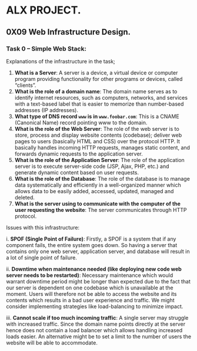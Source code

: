 # ALX PROJECT.

## 0X09 Web Infrastructure Design.

### Task 0 – Simple Web Stack:

Explanations of the infrastructure in the task;

1. **What is a Server**: A server is a device, a virtual device or computer program providing functionality for other programs or devices, called “clients”.
2. **What is the role of a domain name**: The domain name serves as to identify internet resources, such as computers, networks, and services with a text-based label that is easier to memorize than number-based addresses (IP addresses).
3. **What type of DNS record `www` is in `www.foobar.com`**: This is a CNAME (Canonical Name) record pointing www to the domain.
4. **What is the role of the Web Server**: The role of the web server is to store, process and display website contents (codebase); deliver web pages to users (basically HTML and CSS) over the protocol HTTP. It basically handles incoming HTTP requests, manages static content, and forwards dynamic requests to the application server.
5. **What is the role of the Application Server**: The role of the application server is to execute server-side code (JSP, Ajax, PHP, etc.) and generate dynamic content based on user requests.
6. **What is the role of the Database**: The role of the database is to manage data systematically and efficiently in a well-organized manner which allows data to be easily added, accessed, updated, managed and deleted.
7. **What is the server using to communicate with the computer of the user requesting the website**: The server communicates through HTTP protocol.

Issues with this infrastructure:

i. **SPOF (Single Point of Failure)**: Firstly, a SPOF is a system that if any component fails, the entire system goes down. So having a server that contains only one web server, application server, and database will result in a lot of single point of failure.

ii. **Downtime when maintenance needed (like deploying new code web server needs to be restarted)**: Necessary maintenance which would warrant downtime period might be longer than expected due to the fact that our server is dependent on one codebase which is unavailable at the moment. Users will therefore not be able to access the website and its contents which results in a bad user experience and traffic. We might consider implementing strategies like load-balancing to minimize impact.

iii. **Cannot scale if too much incoming traffic**: A single server may struggle with increased traffic. Since the domain name points directly at the server hence does not contain a load balancer which allows handling increased loads easier. An alternative might be to set a limit to the number of users the website will be able to accommodate.
